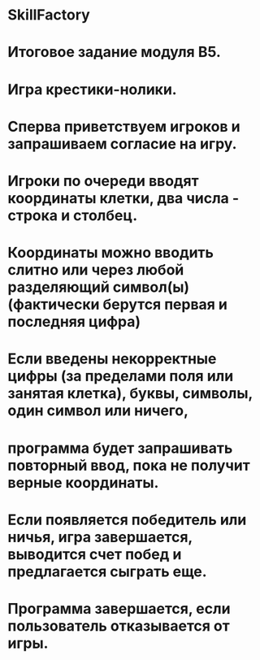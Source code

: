 # SkillFactory
# Итоговое задание модуля B5.
# Игра крестики-нолики.
# Сперва приветствуем игроков и запрашиваем согласие на игру.
# Игроки по очереди вводят координаты клетки, два числа - строка и столбец.
# Координаты можно вводить слитно или через любой разделяющий символ(ы) (фактически берутся первая и последняя цифра)
# Если введены некорректные цифры (за пределами поля или занятая клетка), буквы, символы, один символ или ничего,
# программа будет запрашивать повторный ввод, пока не получит верные координаты.
# Если появляется победитель или ничья, игра завершается, выводится счет побед и предлагается сыграть еще.
# Программа завершается, если пользователь отказывается от игры.
